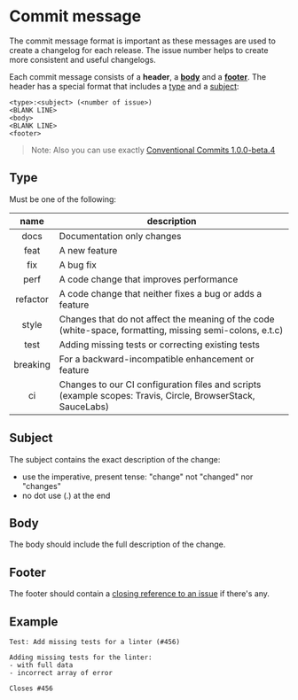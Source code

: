 # Commit message

The commit message format is important as these messages are used
to create a changelog for each release. The issue number helps
to create more consistent and useful changelogs.

Each commit message consists of a **header**, a [**body**](#body) and a [**footer**](#footer).
The header has a special format that includes a [type](#type) and a [subject](#subject):

```text
<type>:<subject> (<number of issue>)
<BLANK LINE>
<body>
<BLANK LINE>
<footer>
```

> Note: Also you can use exactly [Conventional Commits 1.0.0-beta.4](#conventional_commits)

## Type

Must be one of the following:

| name         | description |
| :-:          | -       |
| docs         | Documentation only changes |
| feat         | A new feature |
| fix          | A bug fix |
| perf         | A code change that improves performance |
| refactor     | A code change that neither fixes a bug or adds a feature |
| style        | Changes that do not affect the meaning of the code (white-space, formatting, missing semi-colons, e.t.c) |
| test         | Adding missing tests or correcting existing tests |
| breaking     | For a backward-incompatible enhancement or feature |
| ci           | Changes to our CI configuration files and scripts (example scopes: Travis, Circle, BrowserStack, SauceLabs) |

## Subject

The subject contains the exact description of the change:

- use the imperative, present tense: "change" not "changed" nor "changes"
- no dot use (.) at the end

## Body

The body should include the full description of the change.

## Footer

The footer should contain a [closing reference to an issue][github-help-close-issue] if there's any.

## Example

```text
Test: Add missing tests for a linter (#456)

Adding missing tests for the linter:
- with full data
- incorrect array of error

Closes #456
```

[conventional_commits]: https://www.conventionalcommits.org/en/v1.0.0-beta.4/#specification
[github-help-close-issue]: https://help.github.com/articles/closing-issues-via-commit-messages
